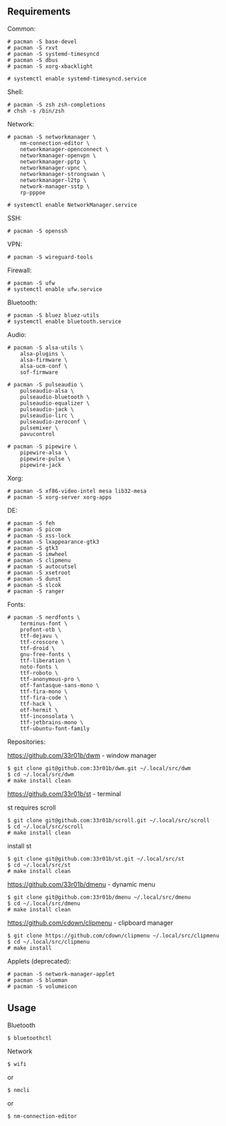 ## Requirements

Common:

    # pacman -S base-devel
    # pacman -S rxvt
    # pacman -S systemd-timesyncd
    # pacman -S dbus
    # pacman -S xorg-xbacklight

    # systemctl enable systemd-timesyncd.service

Shell:

    # pacman -S zsh zsh-completions
    # chsh -s /bin/zsh

Network:

    # pacman -S networkmanager \
        nm-connection-editor \
        networkmanager-openconnect \
        networkmanager-openvpn \
        networkmanager-pptp \
        networkmanager-vpnc \
        networkmanager-strongswan \
        networkmanager-l2tp \
        network-manager-sstp \
        rp-pppoe 

    # systemctl enable NetworkManager.service

SSH:

    # pacman -S openssh

VPN:

    # pacman -S wireguard-tools

Firewall:

    # pacman -S ufw
    # systemctl enable ufw.service 


Bluetooth:

    # pacman -S bluez bluez-utils
    # systemctl enable bluetooth.service 

Audio:

    # pacman -S alsa-utils \
        alsa-plugins \
        alsa-firmware \
        alsa-ucm-conf \
        sof-firmware

    # pacman -S pulseaudio \
        pulseaudio-alsa \
        pulseaudio-bluetooth \
        pulseaudio-equalizer \
        pulseaudio-jack \
        pulseaudio-lirc \
        pulseaudio-zeroconf \
        pulsemixer \
        pavucontrol

    # pacman -S pipewire \
        pipewire-alsa \
        pipewire-pulse \
        pipewire-jack

Xorg:

    # pacman -S xf86-video-intel mesa lib32-mesa
    # pacman -S xorg-server xorg-apps

DE:

    # pacman -S feh
    # pacman -S picom
    # pacman -S xss-lock
    # pacman -S lxappearance-gtk3
    # pacman -S gtk3
    # pacman -S imwheel
    # pacman -S clipmenu
    # pacman -S autocutsel
    # pacman -S xsetroot
    # pacman -S dunst
    # pacman -S slcok
    # pacman -S ranger

Fonts:
    
    # pacman -S nerdfonts \
        terminus-font \
        profont-otb \
        ttf-dejavu \
        ttf-croscore \
        ttf-droid \
        gnu-free-fonts \
        ttf-liberation \
        noto-fonts \
        ttf-roboto \
        ttf-anonymous-pro \
        otf-fantasque-sans-mono \
        ttf-fira-mono \
        ttf-fira-code \
        ttf-hack \
        otf-hermit \
        ttf-inconsolata \
        ttf-jetbrains-mono \
        ttf-ubuntu-font-family

Repositories:

https://github.com/33r01b/dwm - window manager

    $ git clone git@github.com:33r01b/dwm.git ~/.local/src/dwm
    $ cd ~/.local/src/dwm
    # make install clean

https://github.com/33r01b/st - terminal

st requires scroll

    $ git clone git@github.com:33r01b/scroll.git ~/.local/src/scroll
    $ cd ~/.local/src/scroll
    # make install clean

install st 

    $ git clone git@github.com:33r01b/st.git ~/.local/src/st
    $ cd ~/.local/src/st
    # make install clean

https://github.com/33r01b/dmenu - dynamic menu

    $ git clone git@github.com:33r01b/dmenu ~/.local/src/dmenu
    $ cd ~/.local/src/dmenu
    # make install clean

https://github.com/cdown/clipmenu - clipboard manager

    $ git clone https://github.com/cdown/clipmenu ~/.local/src/clipmenu
    $ cd ~/.local/src/clipmenu
    # make install

Applets (deprecated):

    # pacman -S network-manager-applet 
    # pacman -S blueman
    # pacman -S volumeicon


## Usage

Bluetooth
    
    $ bluetoothctl

Network
    
    $ wifi

or
    
    $ nmcli

or
    
    $ nm-connection-editor

